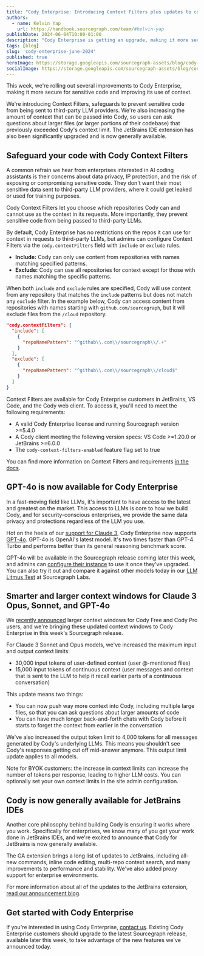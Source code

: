 ```yaml
---
title: "Cody Enterprise: Introducing Context Filters plus updates to context windows and LLM choice"
authors:
  - name: Kelvin Yap
    url: https://handbook.sourcegraph.com/team/#kelvin-yap
publishDate: 2024-06-04T10:00-01:00
description: "Cody Enterprise is getting an upgrade, making it more secure for sensitive code, improving its use of context, and adding support for the latest GPT-4o LLM."
tags: [blog]
slug: 'cody-enterprise-june-2024'
published: true
heroImage: https://storage.googleapis.com/sourcegraph-assets/blog/cody-enterprise-june-2024/cody-enterprise-june-2024-hero.png
socialImage: https://storage.googleapis.com/sourcegraph-assets/blog/cody-enterprise-june-2024/cody-enterprise-june-2024-hero.png
---
```


This week, we're rolling out several improvements to Cody Enterprise, making it more secure for sensitive code and improving its use of context.

We're introducing Context Filters, safeguards to prevent sensitive code from being sent to third-party LLM providers. We're also increasing the amount of context that can be passed into Cody, so users can ask questions about larger files (or larger portions of their codebase) that previously exceeded Cody's context limit. The JetBrains IDE extension has also been significantly upgraded and is now generally available.

## Safeguard your code with Cody Context Filters

A common refrain we hear from enterprises interested in AI coding assistants is their concerns about data privacy, IP protection, and the risk of exposing or compromising sensitive code. They don't want their most sensitive data sent to third-party LLM providers, where it could get leaked or used for training purposes.

Cody Context Filters let you choose which repositories Cody can and cannot use as the context in its requests. More importantly, they prevent sensitive code from being passed to third-party LLMs.

By default, Cody Enterprise has no restrictions on the repos it can use for context in requests to third-party LLMs, but admins can configure Context Filters via the `cody.contextFilters` field with `include` or `exclude` rules.

* **Include:** Cody can only use content from repositories with names matching specified patterns.
* **Exclude:** Cody can use all repositories for context except for those with names matching the specific patterns.

When both `include` and `exclude` rules are specified, Cody will use content from any repository that matches the `include` patterns but does not match any `exclude` filter. In the example below, Cody can access content from repositories with names starting with `github.com/sourcegraph`, but it will exclude files from the `/cloud` repository.

```json
"cody.contextFilters": {
  "include": [
    {
      "repoNamePattern": "^github\\.com\\/sourcegraph\\/.+"
    }
  ],
  "exclude": [
    {
      "repoNamePattern": "^github\\.com\\/sourcegraph\\/cloud$"
    }
  ]
}
```

Context Filters are available for Cody Enterprise customers in JetBrains, VS Code, and the Cody web client. To access it, you'll need to meet the following requirements:

* A valid Cody Enterprise license and running Sourcegraph version >=5.4.0
* A Cody client meeting the following version specs: VS Code >=1.20.0 or JetBrains >=6.0.0
* The `cody-context-filters-enabled` feature flag set to true

You can find more information on Context Filters and requirements [in the docs](https://sourcegraph.com/docs/cody/capabilities/ignore-context).

## GPT-4o is now available for Cody Enterprise

In a fast-moving field like LLMs, it's important to have access to the latest and greatest on the market. This access to LLMs is core to how we build Cody, and for security-conscious enterprises, we provide the same data privacy and protections regardless of the LLM you use.

Hot on the heels of our [support for Claude 3](https://sourcegraph.com/blog/claude-3-now-available-in-cody), Cody Enterprise now supports [GPT-4o](https://openai.com/index/hello-gpt-4o/). GPT-4o is OpenAI's latest model. It's two times faster than GPT-4 Turbo and performs better than its general reasoning benchmark score.

GPT-4o will be available in the Sourcegraph release coming later this week, and admins can [configure their instance](https://sourcegraph.com/docs/cody/core-concepts/cody-gateway#configuring-custom-models) to use it once they've upgraded. You can also try it out and compare it against other models today in our [LLM Litmus Test](https://s0.dev/) at Sourcegraph Labs.

## Smarter and larger context windows for Claude 3 Opus, Sonnet, and GPT-4o

We [recently announced](https://sourcegraph.com/blog/cody-vscode-1-14-0-release) larger context windows for Cody Free and Cody Pro users, and we're bringing these updated context windows to Cody Enterprise in this week's Sourcegraph release.

For Claude 3 Sonnet and Opus models, we've increased the maximum input and output context limits:

* 30,000 input tokens of user-defined context (user @-mentioned files)
* 15,000 input tokens of continuous context (user messages and context that is sent to the LLM to help it recall earlier parts of a continuous conversation)

This update means two things:

* You can now push way more context into Cody, including multiple large files, so that you can ask questions about larger amounts of code
* You can have much longer back-and-forth chats with Cody before it starts to forget the context from earlier in the conversation

We've also increased the output token limit to 4,000 tokens for all messages generated by Cody's underlying LLMs. This means you shouldn't see Cody's responses getting cut off mid-answer anymore. This output limit update applies to all models.

Note for BYOK customers: the increase in context limits can increase the number of tokens per response, leading to higher LLM costs. You can optionally set your own context limits in the site admin configuration.

## Cody is now generally available for JetBrains IDEs

Another core philosophy behind building Cody is ensuring it works where you work. Specifically for enterprises, we know many of you get your work done in JetBrains IDEs, and we're excited to announce that Cody for JetBrains is now generally available.

The GA extension brings a long list of updates to JetBrains, including all-new commands, inline code editing, multi-repo context search, and many improvements to performance and stability. We've also added proxy support for enterprise environments.

For more information about all of the updates to the JetBrains extension, [read our announcement blog](https://sourcegraph.com/blog/cody-for-jetbrains-is-generally-available).

## Get started with Cody Enterprise

If you're interested in using Cody Enterprise, [contact us](https://sourcegraph.com/contact/request-info). Existing Cody Enterprise customers should upgrade to the latest Sourcegraph release, available later this week, to take advantage of the new features we've announced today.
